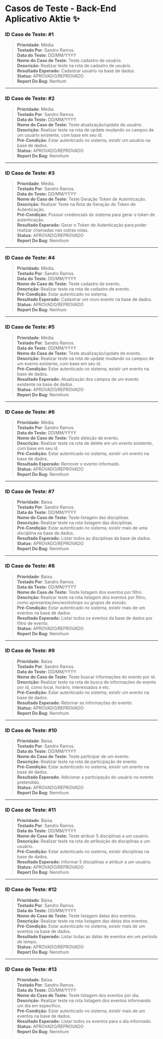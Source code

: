 # Casos de Teste - Back-End Aplicativo Aktie ✨

### **ID Caso de Teste**: #1
>**Prioridade**: Média.
<br>**Testado Por**: Sandro Ramos.
<br>**Data do Teste:** DD/MM/YYYY
<br>**Nome do Caso de Teste:** Teste cadastro de usuário.
<br>**Descrição:** Realizar teste na rota de cadastro de usuário.
<br>**Resultado Esperado:** Cadastrar usuário na base de dados.
<br>**Status:** APROVADO/REPROVADO
<br>**Report Do Bug:** Nenhum

---

### **ID Caso de Teste**: #2
>**Prioridade**: Média.
<br>**Testado Por**: Sandro Ramos.
<br>**Data do Teste:** DD/MM/YYYY
<br>**Nome do Caso de Teste:** Teste atualização/update de usuário.
<br>**Descrição:** Realizar teste na rota de update mudando os campos de um usuário existente, com base em seu id.
<br>**Pré-Condição:** Estar autenticado no sistema, existir um usuário na base de dados.
<br>**Status:** APROVADO/REPROVADO
<br>**Report Do Bug:** Nennhum

---

### **ID Caso de Teste**: #3
>**Prioridade**: Média.
<br>**Testado Por**: Sandro Ramos.
<br>**Data do Teste:** DD/MM/YYYY
<br>**Nome do Caso de Teste:** Teste Geração Token de Autenticação.
<br>**Descrição:** Realizar Teste na Rota de Geração do Token de Autenticação.
<br>**Pré-Condição:** Possuir credenciais do sistema para gerar o token de autenticação.
<br>**Resultado Esperado:** Gerar o Token de Autenticação para poder realizar chamadas nas outras rotas.
<br>**Status:** APROVADO/REPROVADO
<br>**Report Do Bug:** Nennhum

---

### **ID Caso de Teste**: #4
>**Prioridade**: Média.
<br>**Testado Por**: Sandro Ramos.
<br>**Data do Teste:** DD/MM/YYYY
<br>**Nome do Caso de Teste:** Teste cadastro de evento.
<br>**Descrição:** Realizar teste na rota de cadastro de evento.
<br>**Pré-Condição:** Estar autenticado no sistema.
<br>**Resultado Esperado:** Cadastrar um novo evento na base de dados.
<br>**Status:** APROVADO/REPROVADO
<br>**Report Do Bug:** Nenhum

---

### **ID Caso de Teste**: #5
>**Prioridade**: Média.
<br>**Testado Por**: Sandro Ramos.
<br>**Data do Teste:** DD/MM/YYYY
<br>**Nome do Caso de Teste:** Teste atualização/update de evento.
<br>**Descrição:** Realizar teste na rota de update mudando os campos de um evento existente, com base em seu id.
<br>**Pré-Condição:** Estar autenticado no sistema, existir um evento na base de dados.
<br>**Resultado Esperado:** Atualização dos campos de um evento existente na base de dados.
<br>**Status:** APROVADO/REPROVADO
<br>**Report Do Bug:** Nennhum

---

### **ID Caso de Teste**: #6
>**Prioridade**: Média.
<br>**Testado Por**: Sandro Ramos.
<br>**Data do Teste:** DD/MM/YYYY
<br>**Nome do Caso de Teste:** Teste deleção de evento.
<br>**Descrição:** Realizar teste na rota de delete em um evento existente, com base em seu id.
<br>**Pré-Condição:** Estar autenticado no sistema, existir um evento na base de dados.
<br>**Resultado Esperado:** Remover o evento informado.
<br>**Status:** APROVADO/REPROVADO
<br>**Report Do Bug:** Nennhum

---

### **ID Caso de Teste**: #7
>**Prioridade**: Baixa.
<br>**Testado Por**: Sandro Ramos.
<br>**Data do Teste:** DD/MM/YYYY
<br>**Nome do Caso de Teste:** Teste listagem das disciplinas.
<br>**Descrição:** Realizar teste na rota listagem das disciplinas.
<br>**Pré-Condição:** Estar autenticado no sistema, existir mais de uma disciplina na base de dados.
<br>**Resultado Esperado:** Listar todos as disciplinas da base de dados.
<br>**Status:** APROVADO/REPROVADO
<br>**Report Do Bug:** Nennhum

---

### **ID Caso de Teste**: #8
>**Prioridade**: Baixa.
<br>**Testado Por**: Sandro Ramos.
<br>**Data do Teste:** DD/MM/YYYY
<br>**Nome do Caso de Teste:** Teste listagem dos eventos por filtro.
<br>**Descrição:** Realizar teste na rota listagem dos eventos por filtro, como apresentações/workshops ou grupos de estudo.
<br>**Pré-Condição:** Estar autenticado no sistema, existir mais de um eventos na base de dados.
<br>**Resultado Esperado:** Listar todos os eventos da base de dados por filtro de evento.
<br>**Status:** APROVADO/REPROVADO
<br>**Report Do Bug:** Nennhum

---

### **ID Caso de Teste**: #9
>**Prioridade**: Baixa.
<br>**Testado Por**: Sandro Ramos.
<br>**Data do Teste:** DD/MM/YYYY
<br>**Nome do Caso de Teste:** Teste buscar informações do evento por id.
<br>**Descrição:** Realizar teste na rota de busca de informações do evento por id, como local, horário, interessados e etc.
<br>**Pré-Condição:** Estar autenticado no sistema, existir um evento na base de dados.
<br>**Resultado Esperado:** Retornar as informações do evento.
<br>**Status:** APROVADO/REPROVADO
<br>**Report Do Bug:** Nennhum

---

### **ID Caso de Teste**: #10
>**Prioridade**: Baixa.
<br>**Testado Por**: Sandro Ramos.
<br>**Data do Teste:** DD/MM/YYYY
<br>**Nome do Caso de Teste:** Teste participar de um evento.
<br>**Descrição:** Realizar teste na rota de participação de evento.
<br>**Pré-Condição:** Estar autenticado no sistema, existir um evento na base de dados.
<br>**Resultado Esperado:** Adicionar a participação do usuário no evento pretendido.
<br>**Status:** APROVADO/REPROVADO
<br>**Report Do Bug:** Nennhum

---

### **ID Caso de Teste**: #11
>**Prioridade**: Baixa.
<br>**Testado Por**: Sandro Ramos.
<br>**Data do Teste:** DD/MM/YYYY
<br>**Nome do Caso de Teste:** Teste atribuir 5 disciplinas a um usuário.
<br>**Descrição:** Realizar teste na rota de atribuição de disciplinas a um usuário.
<br>**Pré-Condição:** Estar autenticado no sistema, existir disciplinas na base de dados.
<br>**Resultado Esperado:** Informar 5 disciplinas e atribuir a um usuário.
<br>**Status:** APROVADO/REPROVADO
<br>**Report Do Bug:** Nennhum

---

### **ID Caso de Teste**: #12
>**Prioridade**: Baixa.
<br>**Testado Por**: Sandro Ramos.
<br>**Data do Teste:** DD/MM/YYYY
<br>**Nome do Caso de Teste:** Teste listagem datas dos eventos.
<br>**Descrição:** Realizar teste na rota listagem das datas dos eventos.
<br>**Pré-Condição:** Estar autenticado no sistema, existir mais de um eventos na base de dados.
<br>**Resultado Esperado:** Listar todas as datas de eventos em um período de tempo.
<br>**Status:** APROVADO/REPROVADO
<br>**Report Do Bug:** Nennhum

---

### **ID Caso de Teste**: #13
>**Prioridade**: Baixa.
<br>**Testado Por**: Sandro Ramos.
<br>**Data do Teste:** DD/MM/YYYY
<br>**Nome do Caso de Teste:** Teste listagem dos eventos por dia.
<br>**Descrição:** Realizar teste na rota listagem dos eventos informando um dia em específico.
<br>**Pré-Condição:** Estar autenticado no sistema, existir mais de um eventos na base de dados.
<br>**Resultado Esperado:** Listar todos os eventos para o dia informado.
<br>**Status:** APROVADO/REPROVADO
<br>**Report Do Bug:** Nennhum